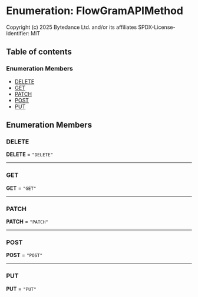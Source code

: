 # Enumeration: FlowGramAPIMethod

Copyright (c) 2025 Bytedance Ltd. and/or its affiliates
SPDX-License-Identifier: MIT

## Table of contents

### Enumeration Members

* [DELETE](/auto-docs/interface/enums/FlowGramAPIMethod.md#delete)
* [GET](/auto-docs/interface/enums/FlowGramAPIMethod.md#get)
* [PATCH](/auto-docs/interface/enums/FlowGramAPIMethod.md#patch)
* [POST](/auto-docs/interface/enums/FlowGramAPIMethod.md#post)
* [PUT](/auto-docs/interface/enums/FlowGramAPIMethod.md#put)

## Enumeration Members

### DELETE

**DELETE** = `"DELETE"`

***

### GET

**GET** = `"GET"`

***

### PATCH

**PATCH** = `"PATCH"`

***

### POST

**POST** = `"POST"`

***

### PUT

**PUT** = `"PUT"`
